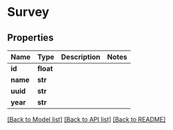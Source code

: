 # Survey

## Properties
Name | Type | Description | Notes
------------ | ------------- | ------------- | -------------
**id** | **float** |  | 
**name** | **str** |  | 
**uuid** | **str** |  | 
**year** | **str** |  | 

[[Back to Model list]](../README.md#documentation-for-models) [[Back to API list]](../README.md#documentation-for-api-endpoints) [[Back to README]](../README.md)


